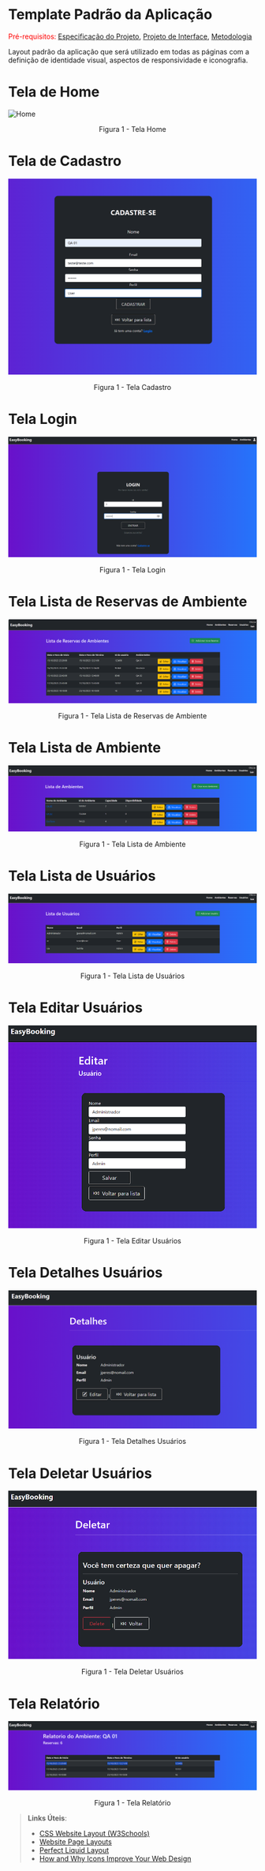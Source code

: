 # Template Padrão da Aplicação
<span style="color:red">Pré-requisitos: <a href="2-Especificação do Projeto.md"> Especificação do Projeto</a></span>, <a href="3-Projeto de Interface.md"> Projeto de Interface</a>, <a href="4-Metodologia.md"> Metodologia</a>

Layout padrão da aplicação que será utilizado em todas as páginas com a definição de identidade visual, aspectos de responsividade e iconografia.

# Tela de Home

![Home](/docs/img/template-aplicacao/.png)
<center> Figura 1 - Tela Home </center>

# Tela de Cadastro

![Cadastro](/docs/img/template-aplicacao/cadastrar.png)
<center> Figura 1 - Tela Cadastro </center> 

# Tela Login

![Login](/docs/img/template-aplicacao/login.png)
<center> Figura 1 - Tela Login </center> 

# Tela Lista de Reservas de Ambiente

![Lista de Reservas de Ambiente](/docs/img/template-aplicacao/lista-reservas-amblista-reservas-amb.png)
<center> Figura 1 - Tela Lista de Reservas de Ambiente </center> 

# Tela Lista de Ambiente

![Lista Ambiente](/docs/img/template-aplicacao/lista-ambientes.png)
<center> Figura 1 - Tela Lista de Ambiente </center> 

# Tela Lista de Usuários

![Usuários](/docs/img/template-aplicacao/lista-users.png)
<center> Figura 1 - Tela Lista de Usuários </center> 

# Tela Editar Usuários

![Editar Usuários](/docs/img/template-aplicacao/edit-users.png)
<center> Figura 1 - Tela Editar Usuários </center>

# Tela Detalhes Usuários

![Detalhes Usuários](/docs/img/template-aplicacao/detalhes-users.png)
<center> Figura 1 - Tela Detalhes Usuários </center>


# Tela Deletar Usuários

![Deletar Usuários](/docs/img/template-aplicacao/deletar-user.png)
<center> Figura 1 - Tela Deletar Usuários </center>

# Tela Relatório

![Relatório](/docs/img/template-aplicacao/relatorio.png)
<center> Figura 1 - Tela Relatório </center>


> **Links Úteis**:
>
> - [CSS Website Layout (W3Schools)](https://www.w3schools.com/css/css_website_layout.asp)
> - [Website Page Layouts](http://www.cellbiol.com/bioinformatics_web_development/chapter-3-your-first-web-page-learning-html-and-css/website-page-layouts/)
> - [Perfect Liquid Layout](https://matthewjamestaylor.com/perfect-liquid-layouts)
> - [How and Why Icons Improve Your Web Design](https://usabilla.com/blog/how-and-why-icons-improve-you-web-design/)
